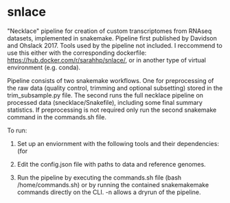 # snlace

"Necklace" pipeline for creation of custom transcriptomes from RNAseq datasets, implemented in snakemake.  Pipeline first published by Davidson and Ohslack 2017.  Tools used by the pipeline not included.  I reccommend to use this either with the corresponding dockerfile: https://hub.docker.com/r/sarahhp/snlace/, or in another type of virtual environment (e.g. conda).  

Pipeline consists of two snakemake workflows.  One for preprocessing of the raw data (quality control, trimming and optional subsetting) stored in the trim_subsample.py file.  The second runs the full necklace pipeline on processed data (snecklace/Snakefile), including some final summary statistics.  If preprocessing is not required only run the second snakemake command in the commands.sh file. 

To run:

1. Set up an enviornment with the following tools and their dependencies:
(for 

2. Edit the config.json file with paths to data and reference genomes.  

3. Run the pipeline by executing the commands.sh file (bash /home/commands.sh) or by running the contained snakemakemake commands directly on the CLI.  -n allows a dryrun of the pipeline.  



